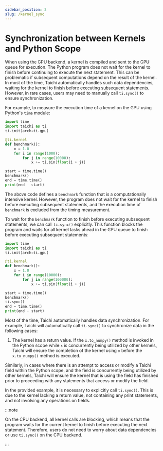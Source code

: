```yaml
---
sidebar_position: 2
slug: /kernel_sync
---
```

# Synchronization between Kernels and Python Scope

When using the GPU backend, a kernel is compiled and sent to the GPU queue for execution. The Python program does not wait for the kernel to finish before continuing to execute the next statement. This can be problematic if subsequent computations depend on the result of the kernel. In most of the time, Taichi automatically handles such data dependencies, waiting for the kernel to finish before executing subsequent statements. However, in rare cases, users may need to manually call `ti.sync()` to ensure synchronization.

For example, to measure the execution time of a kernel on the GPU using Python's `time` module:

```python
import time
import taichi as ti
ti.init(arch=ti.gpu)

@ti.kernel
def benchmark():
    x = 1.0
    for i in range(1000):
        for j in range(10000):
            x += ti.sin(float(i + j))

start = time.time()
benchmark()
end = time.time()
print(end - start)
```

The above code defines a `benchmark` function that is a computationally intensive kernel. However, the program does not wait for the kernel to finish before executing subsequent statements, and the execution time of `benchmark` is excluded from the timing measurement.

To wait for the `benchmark` function to finish before executing subsequent statements, we can call `ti.sync()` explicitly. This function blocks the program and waits for all kernel tasks ahead in the GPU queue to finish before executing subsequent statements:


```python skip-ci
import time
import taichi as ti
ti.init(arch=ti.gpu)

@ti.kernel
def benchmark():
    x = 1.0
    for i in range(10000):
        for j in range(100000):
            x += ti.sin(float(i + j))

start = time.time()
benchmark()
ti.sync()
end = time.time()
print(end - start)
```

Most of the time, Taichi automatically handles data synchronization. For example, Taichi will automatically call `ti.sync()` to synchronize data in the following cases:

1. The kernel has a return value.
If the `x.to_numpy()` method is invoked in the Python scope while `x` is concurrently being utilized by other kernels, Taichi will ensure the completion of the kernel using `x` before the `x.to_numpy()` method is executed.

Similarly, in cases where there is an attempt to access or modify a Taichi field within the Python scope, and the field is concurrently being utilized by other kernels, Taichi will ensure the kernel that is using the field has finished prior to proceeding with any statements that access or modify the field.

In the provided example, it is necessary to explicitly call `ti.sync()`. This is due to the kernel lacking a return value, not containing any print statements, and not involving any operations on fields.

:::note

On the CPU backend, all kernel calls are blocking, which means that the program waits for the current kernel to finish before executing the next statement. Therefore, users do not need to worry about data dependencies or use `ti.sync()` on the CPU backend.

:::
